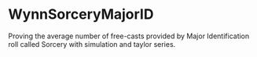 # WynnSorceryMajorID
Proving the average number of free-casts provided by Major Identification roll called Sorcery with simulation and taylor series.
